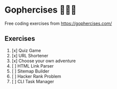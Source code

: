 # Gophercises 👩🏻‍💻

Free coding exercises from https://gophercises.com/

## Exercises

1. [x] Quiz Game
2. [x] URL Shortener
3. [x] Choose your own adventure
4. [ ] HTML Link Parser
5. [ ] Sitemap Builder
6. [ ] Hacker Rank Problem
7. [ ] CLI Task Manager
